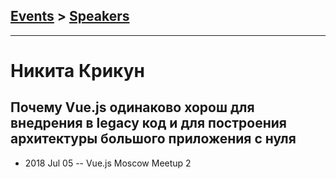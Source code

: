 ## [Events](../README.md) > [Speakers](../speakers.md)
---

# Никита Крикун

## Почему Vue.js одинаково хорош для внедрения в legacy код и для построения архитектуры большого приложения с нуля
- 2018 Jul 05 -- Vue.js Moscow Meetup 2    
